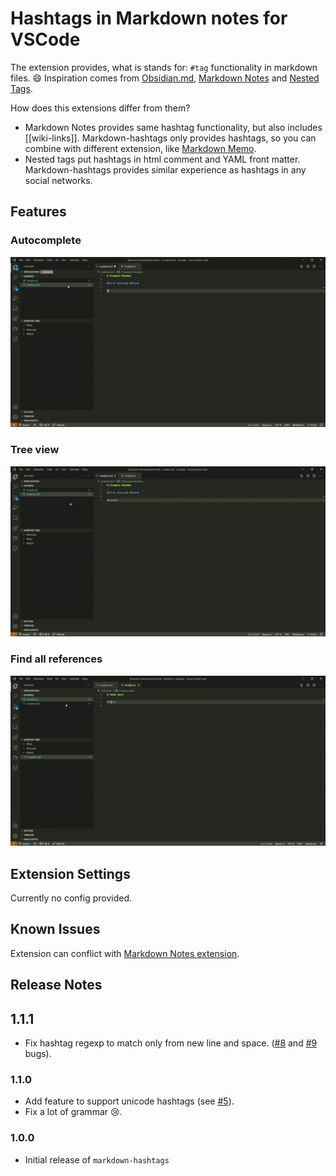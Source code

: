 # Hashtags in Markdown notes for VSCode

The extension provides, what is stands for: `#tag` functionality in markdown files. 😄
Inspiration comes from [Obsidian.md](https://obsidian.md/), [Markdown Notes](https://marketplace.visualstudio.com/items?itemName=kortina.vscode-markdown-notes) and [Nested Tags](https://marketplace.visualstudio.com/items?itemName=vscode-nested-tags.vscode-nested-tags).

How does this extensions differ from them?
- Markdown Notes provides same hashtag functionality, but also includes [[wiki-links]]. Markdown-hashtags only provides hashtags, so you can combine with different extension, like [Markdown Memo](https://marketplace.visualstudio.com/items?itemName=svsool.markdown-memo).
- Nested tags put hashtags in html comment and YAML front matter. Markdown-hashtags provides similar experience as hashtags in any social networks.

## Features

### Autocomplete

![Autocomplete](images/autocomplete.gif)

### Tree view

![Tree](images/tree.gif)

### Find all references

![References](images/references.gif)

## Extension Settings

Currently no config provided.

## Known Issues

Extension can conflict with [Markdown Notes extension](https://marketplace.visualstudio.com/items?itemName=kortina.vscode-markdown-notes).

## Release Notes

## 1.1.1

- Fix hashtag regexp to match only from new line and space. ([#8](https://github.com/vanadium23/markdown-hashtags/issues/8) and [#9](https://github.com/vanadium23/markdown-hashtags/issues/9) bugs).

### 1.1.0

- Add feature to support unicode hashtags (see [#5](https://github.com/vanadium23/markdown-hashtags/issues/5)).
- Fix a lot of grammar 😢.

### 1.0.0

- Initial release of `markdown-hashtags`
